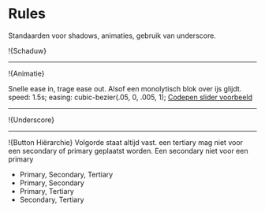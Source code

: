 # Rules

Standaarden voor shadows, animaties, gebruik van underscore.

!{Schaduw}

---

!{Animatie}

Snelle ease in, trage ease out. Alsof een monolytisch blok over ijs glijdt.
speed: 1.5s;
easing: cubic-bezier(.05, 0, .005, 1);
[Codepen slider voorbeeld](https://codepen.io/manchap/pen/PBePvN)

---

!{Underscore}

---

!{Button Hiërarchie}
Volgorde staat altijd vast. een tertiary mag niet voor een secondary of primary geplaatst worden. Een secondary niet voor een primary

- Primary, Secondary, Tertiary
- Primary, Secondary
- Primary, Tertiary
- Secondary, Tertiary
